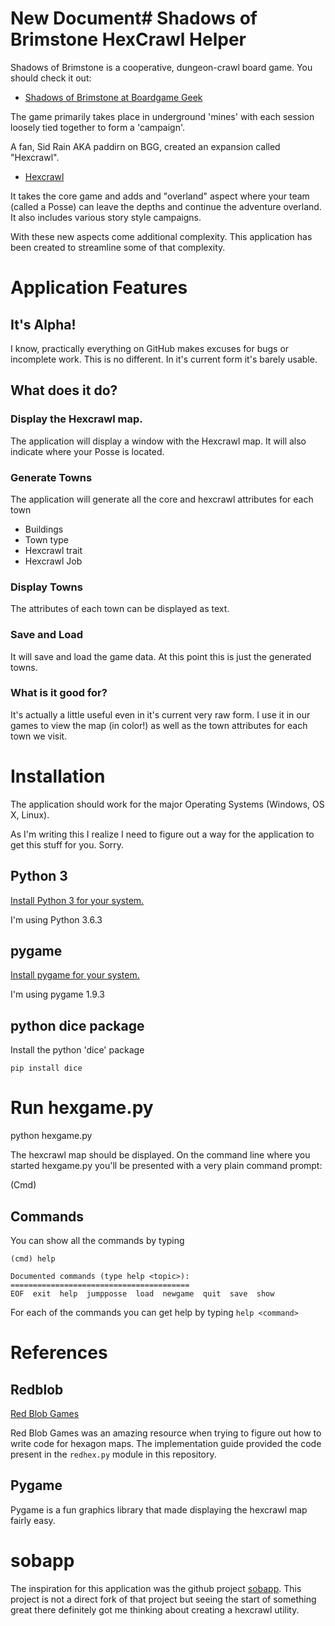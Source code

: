 # New Document# Shadows of Brimstone HexCrawl Helper



Shadows of Brimstone is a cooperative, dungeon-crawl board game. You should check it out:

* [Shadows of Brimstone at Boardgame Geek]( https://boardgamegeek.com/boardgame/146791/shadows-brimstone-city-ancients)

The game primarily takes place in underground 'mines' with each session loosely tied together to form a 'campaign'.

A fan, Sid Rain AKA paddirn on BGG, created an expansion called "Hexcrawl".

* [Hexcrawl](https://boardgamegeek.com/thread/1239257/shadows-brimstone-hexcrawl)

It takes the core game and adds and "overland" aspect where your team (called a Posse) can leave the depths and continue the adventure overland. It also includes various story style campaigns.

With these new aspects come additional complexity. This application has been created to streamline some of that complexity.


# Application Features

## It's Alpha!
I know, practically everything on GitHub makes excuses for bugs or incomplete work. This is no different. In it's current form it's barely usable.

## What does it do?
### Display the Hexcrawl map.
The application will display a window with the Hexcrawl map. It will also indicate where your Posse is located.

### Generate Towns
The application will generate all the core and hexcrawl attributes for each town
* Buildings
* Town type
* Hexcrawl trait
* Hexcrawl Job

### Display Towns
The attributes of each town can be displayed as text.

### Save and Load
It will save and load the game data. At this point this is just the generated towns.

### What is it good for?
It's actually a little useful even in it's current very raw form. I use it in our games to view the map (in color!) as well as the town attributes for each town we visit.

# Installation
The application should work for the major Operating Systems (Windows, OS X, Linux).

As I'm writing this I realize I need to figure out a way for the application to get this stuff for you. Sorry.

## Python 3
[Install Python 3 for your system.](https://www.python.org/downloads/)

I'm using Python 3.6.3

## pygame
[Install pygame for your system.](http://www.pygame.org/wiki/GettingStarted#Pygame)

I'm using pygame 1.9.3

## python dice package
Install the python 'dice' package

`pip install dice`

# Run hexgame.py

python hexgame.py

The hexcrawl map should be displayed.
On the command line where you started hexgame.py you'll be presented with a very plain command prompt:

(Cmd)

## Commands
You can show all the commands by typing

``` 
(cmd) help

Documented commands (type help <topic>):
========================================
EOF  exit  help  jumpposse  load  newgame  quit  save  show
```

For each of the commands you can get help by typing `help <command>`


# References

## Redblob
[Red Blob Games](https://www.redblobgames.com/)

Red Blob Games was an amazing resource when trying to figure out how to write code for hexagon maps. The implementation guide provided the code present in the `redhex.py` module in this repository.

## Pygame
Pygame is a fun graphics library that made displaying the hexcrawl map fairly easy.

# sobapp
The inspiration for this application was the github project [sobapp](https://github.com/rbhaddon/sobapp). This project is not a direct fork of that project but seeing the start of something great there definitely got me thinking about creating a hexcrawl utility.
